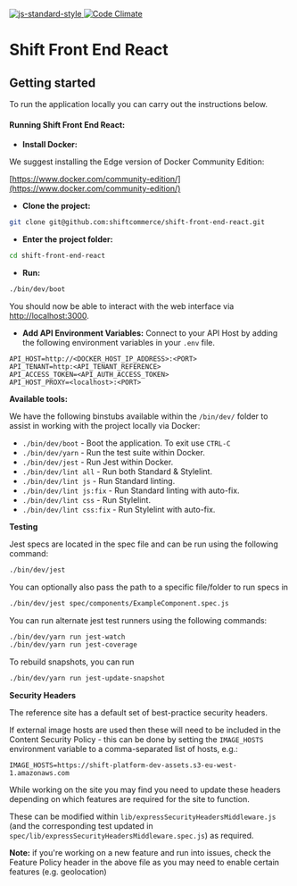 [ ![js-standard-style](https://img.shields.io/badge/code%20style-standard-brightgreen.svg)](http://standardjs.com)[ ![Code Climate](https://codeclimate.com/repos/59afd402570e4e0296000b5d/badges/ddb538f31d467ab460b5/gpa.svg)](https://codeclimate.com/repos/59afd402570e4e0296000b5d/feed)

# Shift Front End React

## Getting started

To run the application locally you can carry out the instructions below.

#### Running Shift Front End React:

* **Install Docker:**

We suggest installing the Edge version of Docker Community Edition:

[https://www.docker.com/community-edition/](https://www.docker.com/community-edition/)

* **Clone the project:**

```bash
git clone git@github.com:shiftcommerce/shift-front-end-react.git
```

* **Enter the project folder:**

```bash
cd shift-front-end-react
```

* **Run:**

```bash
./bin/dev/boot
```

You should now be able to interact with the web interface via [http://localhost:3000](http://localhost:3000).

* **Add API Environment Variables:**
Connect to your API Host by adding the following environment variables in your `.env` file.
```
API_HOST=http://<DOCKER_HOST_IP_ADDRESS>:<PORT>
API_TENANT=http:<API_TENANT_REFERENCE>
API_ACCESS_TOKEN=<API_AUTH_ACCESS_TOKEN>
API_HOST_PROXY=<localhost>:<PORT>
```

**Available tools:**


We have the following binstubs available within the `/bin/dev/` folder to assist in working with the project locally via Docker:

* `./bin/dev/boot` - Boot the application. To exit use `CTRL-C`
* `./bin/dev/yarn` - Run the test suite within Docker.
* `./bin/dev/jest` - Run Jest within Docker.
* `./bin/dev/lint all` - Run both Standard & Stylelint.
* `./bin/dev/lint js` - Run Standard linting.
* `./bin/dev/lint js:fix` - Run Standard linting with auto-fix.
* `./bin/dev/lint css` - Run Stylelint.
* `./bin/dev/lint css:fix` - Run Stylelint with auto-fix.


**Testing**

Jest specs are located in the spec file and can be run using the following command:
```bash
./bin/dev/jest
```
You can optionally also pass the path to a specific file/folder to run specs in
```bash
./bin/dev/jest spec/components/ExampleComponent.spec.js
```

You can run alternate jest test runners using the following commands:
```bash
./bin/dev/yarn run jest-watch
./bin/dev/yarn run jest-coverage
```

To rebuild snapshots, you can run
```bash
./bin/dev/yarn run jest-update-snapshot
```

**Security Headers**

The reference site has a default set of best-practice security headers.

If external image hosts are used then these will need to be included in the
Content Security Policy - this can be done by setting the `IMAGE_HOSTS` environment
variable to a comma-separated list of hosts, e.g.:

```
IMAGE_HOSTS=https://shift-platform-dev-assets.s3-eu-west-1.amazonaws.com
```

While working on the site you may find you need to update these headers depending
on which features are required for the site to function.

These can be modified within `lib/expressSecurityHeadersMiddleware.js` (and the
corresponding test updated in `spec/lib/expressSecurityHeadersMiddleware.spec.js`)
as required.

**Note:** if you're working on a new feature and run into issues, check the
Feature Policy header in the above file as you may need to enable certain features
(e.g. geolocation)
